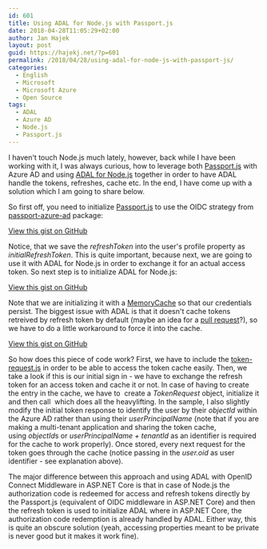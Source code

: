 ```yaml
---
id: 601
title: Using ADAL for Node.js with Passport.js
date: 2018-04-28T11:05:29+02:00
author: Jan Hajek
layout: post
guid: https://hajekj.net/?p=601
permalink: /2018/04/28/using-adal-for-node-js-with-passport-js/
categories:
  - English
  - Microsoft
  - Microsoft Azure
  - Open Source
tags:
  - ADAL
  - Azure AD
  - Node.js
  - Passport.js
---
```


<p>I haven't touch Node.js much lately, however, back while I have been working with it, I was always curious, how to leverage both <a href="http://www.passportjs.org/">Passport.js</a> with Azure AD and using <a href="https://www.npmjs.com/package/adal-node">ADAL for Node.js</a> together in order to have ADAL handle the tokens, refreshes, cache etc. In the end, I have come up with a solution which I am going to share below.</p>



<!--more-->



<p>So first off, you need to initialize <a href="http://www.passportjs.org/">Passport.js</a> to use the OIDC strategy from <a href="https://github.com/AzureAD/passport-azure-ad">passport-azure-ad</a> package:</p>


<!-- wp:coblocks/gist {"url":"https://gist.github.com/hajekj/17ab3a7a18b1ad545ff000252dc35451","file":"601-1.js","coblocks":[]} -->
<div class="wp-block-coblocks-gist"><script src="https://gist.github.com/hajekj/17ab3a7a18b1ad545ff000252dc35451.js?file=601-1.js"></script><noscript><a href="https://gist.github.com/hajekj/17ab3a7a18b1ad545ff000252dc35451#file-601-1-js">View this gist on GitHub</a></noscript></div>
<!-- /wp:coblocks/gist -->


<p>Notice, that we save the&nbsp;<em>refreshToken</em> into the user's profile property as <em>initialRefreshToken</em>. This is quite important, because next, we are going to use it with ADAL for Node.js in order to exchange it for an actual access token. So next step is to initialize ADAL for Node.js:</p>


<!-- wp:coblocks/gist {"url":"https://gist.github.com/hajekj/17ab3a7a18b1ad545ff000252dc35451","file":"601-2.js","coblocks":[]} -->
<div class="wp-block-coblocks-gist"><script src="https://gist.github.com/hajekj/17ab3a7a18b1ad545ff000252dc35451.js?file=601-2.js"></script><noscript><a href="https://gist.github.com/hajekj/17ab3a7a18b1ad545ff000252dc35451#file-601-2-js">View this gist on GitHub</a></noscript></div>
<!-- /wp:coblocks/gist -->


<p>Note that we are initializing it with a <a href="https://github.com/AzureAD/azure-activedirectory-library-for-nodejs/blob/master/lib/memory-cache.js">MemoryCache</a>&nbsp;so that our credentials persist. The biggest issue with ADAL is that it doesn't cache tokens retreived by refresh token by default (maybe an idea for a <a href="https://github.com/AzureAD/azure-activedirectory-library-for-nodejs/issues/200">pull request</a>?), so we have to do a little workaround to force it into the cache.</p>


<!-- wp:coblocks/gist {"url":"https://gist.github.com/hajekj/17ab3a7a18b1ad545ff000252dc35451","file":"601-3.js","coblocks":[]} -->
<div class="wp-block-coblocks-gist"><script src="https://gist.github.com/hajekj/17ab3a7a18b1ad545ff000252dc35451.js?file=601-3.js"></script><noscript><a href="https://gist.github.com/hajekj/17ab3a7a18b1ad545ff000252dc35451#file-601-3-js">View this gist on GitHub</a></noscript></div>
<!-- /wp:coblocks/gist -->


<p>So how does this piece of code work? First, we have to include the <a href="https://github.com/AzureAD/azure-activedirectory-library-for-nodejs/blob/9aa56725c95981f5d8c461db5b81c7cc62884988/lib/token-request.js">token-request.js</a>&nbsp;in order to be able to access the token cache easily. Then, we take a look if this is our initial sign in - we have to exchange the refresh token for an access token and cache it or not. In case of having to create the entry in the cache, we have to&nbsp; create a <em>TokenRequest</em> object, initialize it and then call&nbsp; which does all the heavylifting. In the sample, I also slightly modify the initial token response to identify the user by their&nbsp;<em>objectId</em> within the Azure AD rather than using their&nbsp;<em>userPrincipalName</em> (note that if you are making a multi-tenant application and sharing the token cache, using&nbsp;<em>objectId</em>s or&nbsp;<em>userPrincipalName + tenantId</em> as an identifier is required for the cache to work properly). Once stored, every next request for the token goes through the cache (notice passing in the&nbsp;<em>user.oid</em> as user identifier - see explanation above).</p>



<p>The major difference between this approach and using ADAL with OpenID Connect Middleware in ASP.NET Core is that in case of Node.js the authorization code is redeemed for access and refresh tokens directly by the Passport.js (equivalent of OIDC middleware in ASP.NET Core) and then the refresh token is used to initialize ADAL where in ASP.NET Core, the authorization code redemption is already handled by ADAL. Either way, this is quite an obscure solution (yeah, accessing properties meant to be private is never good but it makes it work fine).</p>

